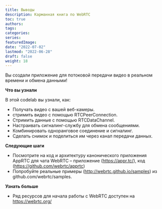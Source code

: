 ```yaml
---
title: Выводы
description: Карманная книга по WebRTC
toc: true
authors:
tags: 
categories:
series:
featuredImage:
date: "2022-07-02"
lastmod: "2022-06-28"
draft: false
weight: 18
---
```


Вы создали приложение для потоковой передачи видео в реальном времени и обмена данными!

**Что вы узнали**

В этой codelab вы узнали, как:

- Получать видео с вашей веб-камеры.
- стримить видео с помощью RTCPeerConnection.
- Стримить данные с помощью RTCDataChannel.
- Настраивать сигналинг-службу для обмена сообщениями.
- Комбинировать одноранговое соединение и сигналинг.
- Сделать снимок и поделиться им через канал передачи данных.

**Следующие шаги**

- Посмотрите на код и архитектуру канонического приложения AppRTC для чата WebRTC – приложение (<https://appr.tc/>), код (<https://github.com/webrtc/apprtc>)
- Попробуйте реальные примеры (<http://webrtc.github.io/samples>) из github.com/webrtc/samples.

**Узнать больше**

- Ряд ресурсов для начала работы с WebRTC доступен на <https://webrtc.org/>
